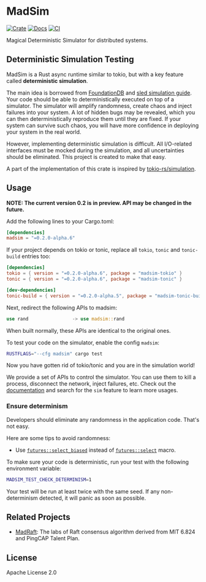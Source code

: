 # MadSim

[![Crate](https://img.shields.io/crates/v/madsim.svg)](https://crates.io/crates/madsim)
[![Docs](https://docs.rs/madsim/badge.svg)](https://docs.rs/madsim)
[![CI](https://github.com/madsys-dev/madsim/workflows/CI/badge.svg?branch=main)](https://github.com/madsys-dev/madsim/actions)

Magical Deterministic Simulator for distributed systems.

## Deterministic Simulation Testing

MadSim is a Rust async runtime similar to tokio, but with a key feature called **deterministic simulation**.

The main idea is borrowed from [FoundationDB](https://www.youtube.com/watch?v=4fFDFbi3toc) and [sled simulation guide](https://sled.rs/simulation.html).
Your code should be able to deterministically executed on top of a simulator.
The simulator will amplify randomness, create chaos and inject failures into your system.
A lot of hidden bugs may be revealed, which you can then deterministically reproduce them until they are fixed.
If your system can survive such chaos, you will have more confidence in deploying your system in the real world.

However, implementing deterministic simulation is difficult.
All I/O-related interfaces must be mocked during the simulation, and all uncertainties should be eliminated.
This project is created to make that easy.

A part of the implementation of this crate is inspired by [tokio-rs/simulation](https://github.com/tokio-rs/simulation).

## Usage

**NOTE: The current version 0.2 is in preview. API may be changed in the future.**

Add the following lines to your Cargo.toml:

```toml
[dependencies]
madsim = "=0.2.0-alpha.6"
```

If your project depends on tokio or tonic, replace all `tokio`, `tonic` and `tonic-build` entries too:

```toml
[dependencies]
tokio = { version = "=0.2.0-alpha.6", package = "madsim-tokio" }
tonic = { version = "=0.2.0-alpha.6", package = "madsim-tonic" }

[dev-dependencies]
tonic-build = { version = "=0.2.0-alpha.5", package = "madsim-tonic-build" }
```

Next, redirect the following APIs to madsim:

```rust
use rand                -> use madsim::rand
```

When built normally, these APIs are identical to the original ones.

To test your code on the simulator, enable the config `madsim`:

```sh
RUSTFLAGS="--cfg madsim" cargo test
```

Now you have gotten rid of tokio/tonic and you are in the simulation world!

We provide a set of APIs to control the simulator. You can use them to kill a process, disconnect the network, inject failures, etc.
Check out the [documentation](https://docs.rs/madsim) and search for the `sim` feature to learn more usages.

### Ensure determinism

Developers should eliminate any randomness in the application code. That's not easy.

Here are some tips to avoid randomness:

* Use [`futures::select_biased`][select_biased] instead of [`futures::select`][select] macro.

[select_biased]: https://docs.rs/futures/0.3.21/futures/macro.select_biased.html
[select]: https://docs.rs/futures/0.3.21/futures/macro.select.html

To make sure your code is deterministic, run your test with the following environment variable:

```sh
MADSIM_TEST_CHECK_DETERMINISM=1
```

Your test will be run at least twice with the same seed. If any non-determinism detected, it will panic as soon as possible.

## Related Projects

* [MadRaft](https://github.com/madsys-dev/madraft): The labs of Raft consensus algorithm derived from MIT 6.824 and PingCAP Talent Plan.

## License

Apache License 2.0
